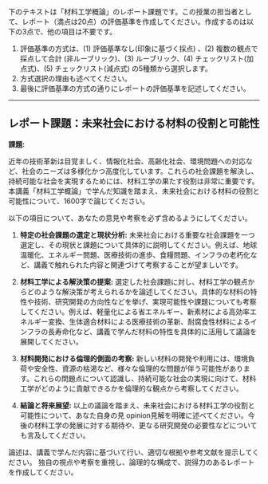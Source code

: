 下のテキストは「材料工学概論」のレポート課題です。この授業の担当者として、レポート（満点は20点）の評価基準を作成してください。作成するのは以下の3点で、他の項目は不要です。

1. 評価基準の方式は、(1) 評価基準なし(印象に基づく採点) 、(2) 複数の観点で採点して合計  (非ルーブリック)、(3) ルーブリック、(4) チェックリスト(加点式)、(5) チェックリスト(減点式) の5種類から選択します。
2. 方式選択の理由も述べてください。
3. 最後に評価基準の方式の通りにレポートの評価基準を記述してください。

---------------------------------------
## レポート課題：未来社会における材料の役割と可能性

**課題:**

近年の技術革新は目覚ましく、情報化社会、高齢化社会、環境問題への対応など、社会のニーズは多様化かつ高度化しています。これらの社会課題を解決し、持続可能な社会を実現するためには、材料工学の果たす役割は非常に重要です。本講義「材料工学概論」で学んだ知識を踏まえ、未来社会における材料の役割と可能性について、1600字で論じてください。

以下の項目について、あなたの意見や考察を必ず含めるようにしてください。

1. **特定の社会課題の選定と現状分析:** 未来社会における重要な社会課題を一つ選定し、その現状と課題について具体的に説明してください。例えば、地球温暖化、エネルギー問題、医療技術の進歩、食糧問題、インフラの老朽化など、講義で触れられた内容と関連づけて考察することが望ましいです。

2. **材料工学による解決策の提案:** 選定した社会課題に対し、材料工学の観点からどのような解決策が考えられるかを論述してください。具体的な材料の特性や技術、研究開発の方向性などを挙げ、実現可能性や課題についても考察してください。例えば、軽量化による省エネルギー、新素材による高効率エネルギー変換、生体適合材料による医療技術の革新、耐腐食性材料によるインフラの長寿命化など、講義で学んだ材料の特性を具体的に活用して議論を展開してください。

3. **材料開発における倫理的側面の考察:**  新しい材料の開発や利用には、環境負荷や安全性、資源の枯渇など、様々な倫理的な問題が伴う可能性があります。これらの問題点について認識し、持続可能な社会の実現に向けて、材料工学がどのように貢献できるかを倫理的な観点から考察してください。

4. **結論と将来展望:**  以上の議論を踏まえ、未来社会における材料工学の役割と可能性について、あなた自身の見 opinion見解を明確に述べてください。今後の材料工学の発展に対する期待や、更なる研究開発の必要性などについても言及してください。


論述は、講義で学んだ内容に基づいて行い、適切な根拠や参考文献を提示してください。  独自の視点や考察を重視し、論理的な構成で、説得力のあるレポートを作成してください。
